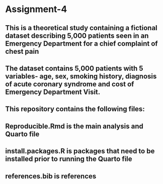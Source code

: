 # Assignment-4
## This is a theoretical study containing a fictional dataset describing 5,000 patients seen in an Emergency Department for a chief complaint of chest pain 
## The dataset contains 5,000 patients with 5 variables- age, sex, smoking history, diagnosis of acute coronary syndrome and cost of Emergency Department Visit.
## This repository contains the following files:
## Reproducible.Rmd is the main analysis and Quarto file
## install.packages.R is packages that need to be installed prior to running the Quarto file
## references.bib is references
